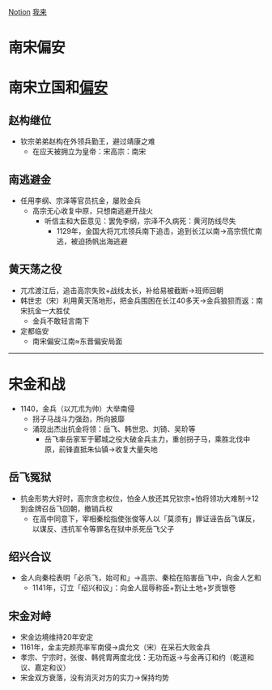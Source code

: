 [Notion](https://www.notion.so/alex27933/42845943ed904d2d9e24639b09cf25a3)    [我来](https://www.wolai.com/mylearn/oesR8UAb18kdU2cTmSmfS2) 

# 南宋偏安

# 南宋立国和[偏安](https://baike.baidu.com/item/%E5%81%8F%E5%AE%89)

## 赵构继位

- 钦宗弟弟赵构在外领兵勤王，避过靖康之难
    - 在应天被拥立为皇帝：宋高宗：南宋

## 南逃避金

- 任用李纲、宗泽等官员抗金，屡败金兵
    - 高宗无心收复中原，只想南逃避开战火
        - 听信主和大臣意见：罢免李纲，宗泽不久病死：黄河防线尽失
            - 1129年，金国大将兀朮领兵南下追击，追到长江以南→高宗慌忙南逃，被迫扬帆出海逃避

## 黄天荡之役

- 兀朮渡江后，追击高宗失败+战线太长，补给易被截断→班师回朝
- 韩世忠（宋）利用黄天荡地形，把金兵围困在长江40多天→金兵狼狈而返：南宋抗金一大胜仗
    - 金兵不敢轻言南下
- 定都临安
    - 南宋偏安江南≈东晋偏安局面

---

# 宋金和战

- 1140，金兵（以兀朮为帅）大举南侵
    - 拐子马战斗力强劲，所向披靡
    - 涌现出杰出抗金将领：岳飞、韩世忠、刘锜、吴玠等
        - 岳飞率岳家军于郾城之役大破金兵主力，重创拐子马，乘胜北伐中原，前锋直抵朱仙镇→收复大量失地

## 岳飞冤狱

- 抗金形势大好时，高宗贪恋权位，怕金人放还其兄钦宗+怕将领功大难制→12到金牌召岳飞回朝，撤销兵权
    - 在高中同意下，宰相秦桧指使张俊等人以「莫须有」罪证诬告岳飞谋反，以谋反、违抗军令等罪名在狱中杀死岳飞父子

## 绍兴合议

- 金人向秦桧表明「必杀飞，始可和」→高宗、秦桧在陷害岳飞中，向金人乞和
    - 1141年，订立「绍兴和议」：向金人屈辱称臣+割让土地+岁贡银卷

## 宋金对峙

- 宋金边境维持20年安定
- 1161年，金主完颜亮率军南侵→虞允文（宋）在采石大败金兵
- 孝宗、宁宗时，张俊、韩侂胄两度北伐：无功而返→与金再订和约（乾道和议、嘉定和议）
- 宋金双方衰落，没有消灭对方的实力→保持均势